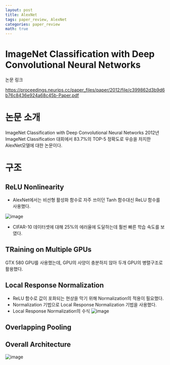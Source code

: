 ```yaml
---
layout: post
title: AlexNet
tags: paper_review, AlexNet
categories: paper_review
math: true
---
```

# ImageNet Classification with Deep Convolutional Neural Networks
 논문 링크

<https://proceedings.neurips.cc/paper_files/paper/2012/file/c399862d3b9d6b76c8436e924a68c45b-Paper.pdf>

# 논문 소개

ImageNet Classification with Deep Convolutional Neural Networks
2012년 ImageNet Classification 대회에서 83.7%의 TOP-5 정확도로 우승을 차지한 AlexNet모델에 대한 논문이다.

# 구조

## ReLU Nonlinearity
- AlexNet에서는 비선형 활성화 함수로 자주 쓰이던 Tanh 함수대신 ReLU 함수를 사용했다.

![image](https://github.com/gndldl/gndldl.github.io/assets/88420734/fc06d8a7-1a94-41a9-8be0-7c885672a2d2)

- CIFAR-10 데이터셋에 대해 25%의 에러율에 도달하는데 훨씬 빠른 학습 속도를 보였다.


## TRaining on Multiple GPUs

GTX 580 GPU를 사용했는데, GPU의 사양이 충분하지 않아 두개 GPU의 병렬구조로 활용했다.
## Local Response Normalization
- ReLU 함수로 값이 포화되는 현상을 막기 위해 Normalization의 적용이 필요했다. 
- Normalization 기법으로 Local Response Normalization 기법을 사용했다.
- Local Response Normalization의 수식
![image](https://github.com/gndldl/gndldl.github.io/assets/88420734/4d519402-6da4-4842-8fe1-f7616cbb8358)

## Overlapping Pooling

## Overall Architecture
![image](https://github.com/gndldl/gndldl.github.io/assets/88420734/c40048ea-87a7-4e9c-a72c-536ad89f42ea)
